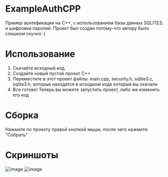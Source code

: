 # ExampleAuthCPP

Пример аунтефикации на C++, с использованием базы данных SQLITE3, и шифровки паролей.
Проект был создан потому-что автору было слишком скучно :(

# Использование

1. Скачайте исходный код.
2. Создайте новый пустой проект C++
3. Переместите в этот проект файлы: main.cpp, security.h, sqlite3.c, sqlite3.h, которые находятся в исходном коде который вы скачали
4. Все готово! Теперь вы можете запустить проект, либо же изменить его код

# Сборка

Нажмите по проекту правой кнопкой мыши, после чего нажмите: "Собрать"

# Скриншоты

![image](https://github.com/zmeyskiy/ExampleAuthCPP/assets/138138510/cc4be93f-51da-4438-af22-b67087f2e245)
![image](https://github.com/zmeyskiy/ExampleAuthCPP/assets/138138510/ff882b4c-359b-4520-88dc-e38638041d83)

